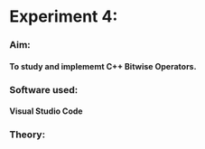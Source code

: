 <h1>Experiment 4:</h1>
<h3>Aim: </h3><h4>To study and implememt C++ Bitwise Operators.</h4>
<h3>Software used: </h3><h4>Visual Studio Code</h4>
<h3>Theory: </h3><h4></h4>
